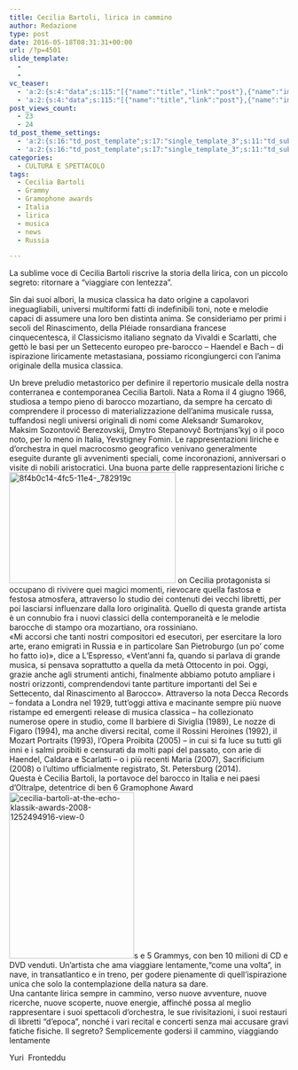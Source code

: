```yaml
---
title: Cecilia Bartoli, lirica in cammino
author: Redazione
type: post
date: 2016-05-18T08:31:31+00:00
url: /?p=4501
slide_template:
  - 
  - 
vc_teaser:
  - 'a:2:{s:4:"data";s:115:"[{"name":"title","link":"post"},{"name":"image","image":"featured","link":"none"},{"name":"text","mode":"excerpt"}]";s:7:"bgcolor";s:0:"";}'
  - 'a:2:{s:4:"data";s:115:"[{"name":"title","link":"post"},{"name":"image","image":"featured","link":"none"},{"name":"text","mode":"excerpt"}]";s:7:"bgcolor";s:0:"";}'
post_views_count:
  - 23
  - 24
td_post_theme_settings:
  - 'a:2:{s:16:"td_post_template";s:17:"single_template_3";s:11:"td_subtitle";s:132:"La sublime voce di Cecilia Bartoli riscrive la storia della lirica, con un piccolo segreto: ritornare a “viaggiare con lentezza”";}'
  - 'a:2:{s:16:"td_post_template";s:17:"single_template_3";s:11:"td_subtitle";s:132:"La sublime voce di Cecilia Bartoli riscrive la storia della lirica, con un piccolo segreto: ritornare a “viaggiare con lentezza”";}'
categories:
  - CULTURA E SPETTACOLO
tags:
  - Cecilia Bartoli
  - Grammy
  - Gramophone awards
  - Italia
  - lirica
  - musica
  - news
  - Russia

---
```

La sublime voce di Cecilia Bartoli riscrive la storia della lirica, con un piccolo segreto: ritornare a “viaggiare con lentezza”.

Sin dai suoi albori, la musica classica ha dato origine a capolavori ineguagliabili, universi multiformi fatti di indefinibili toni, note e melodie capaci di assumere una loro ben distinta anima. Se consideriamo per primi i secoli del Rinascimento, della Pléiade ronsardiana francese cinquecentesca, il Classicismo italiano segnato da Vivaldi e Scarlatti, che gettò le basi per un Settecento europeo pre-barocco – Haendel e Bach – di ispirazione liricamente metastasiana, possiamo ricongiungerci con l’anima originale della musica classica.

Un breve preludio metastorico per definire il repertorio musicale della nostra conterranea e contemporanea Cecilia Bartoli. Nata a Roma il 4 giugno 1966, studiosa a tempo pieno di barocco mozartiano, da sempre ha cercato di comprendere il processo di materializzazione dell’anima musicale russa, tuffandosi negli universi originali di nomi come Aleksandr Sumarokov, Maksim Sozontovič Berezovskij, Dmytro Stepanovyč Bortnjans&#8217;kyj o il poco noto, per lo meno in Italia, Yevstigney Fomin. Le rappresentazioni liriche e d’orchestra in quel macrocosmo geografico venivano generalmente eseguite durante gli avvenimenti speciali, come incoronazioni, anniversari o visite di nobili aristocratici. Una buona parte delle rappresentazioni liriche c  
<img decoding="async" loading="lazy" class="size-medium wp-image-4503 alignleft" src="https://progressonline.it/wp-content/uploads/8f4b0c14-4fc5-11e4-_782919c-300x200.jpg" alt="8f4b0c14-4fc5-11e4-_782919c" width="300" height="200" /> on Cecilia protagonista si occupano di rivivere quei magici momenti, rievocare quella fastosa e festosa atmosfera, attraverso lo studio dei contenuti dei vecchi libretti, per poi lasciarsi influenzare dalla loro originalità. Quello di questa grande artista è un connubio fra i nuovi classici della contemporaneità e le melodie barocche di stampo ora mozartiano, ora rossiniano.  
«Mi accorsi che tanti nostri compositori ed esecutori, per esercitare la loro arte, erano emigrati in Russia e in particolare San Pietroburgo (un po’ come ho fatto io)», dice a L’Espresso, «Vent’anni fa, quando si parlava di grande musica, si pensava soprattutto a quella da metà Ottocento in poi. Oggi, grazie anche agli strumenti antichi, finalmente abbiamo potuto ampliare i nostri orizzonti, comprendendovi tante partiture importanti del Sei e Settecento, dal Rinascimento al Barocco». Attraverso la nota Decca Records – fondata a Londra nel 1929, tutt’oggi attiva e macinante sempre più nuove ristampe ed emergenti release di musica classica – ha collezionato numerose opere in studio, come Il barbiere di Siviglia (1989), Le nozze di Figaro (1994), ma anche diversi recital, come il Rossini Heroines (1992), il Mozart Portraits (1993), l’Opera Proibita (2005) – in cui si fa luce su tutti gli inni e i salmi proibiti e censurati da molti papi del passato, con arie di Haendel, Caldara e Scarlatti – o i più recenti Maria (2007), Sacrificium (2008) o l’ultimo ufficialmente registrato, St. Petersburg (2014).  
Questa è Cecilia Bartoli, la portavoce del barocco in Italia e nei paesi d&#8217;Oltralpe, detentrice di ben 6 Gramophone Award<img decoding="async" loading="lazy" class="size-medium wp-image-4504 alignright" src="https://progressonline.it/wp-content/uploads/cecilia-bartoli-at-the-echo-klassik-awards-2008-1252494916-view-0-225x300.jpg" alt="cecilia-bartoli-at-the-echo-klassik-awards-2008-1252494916-view-0" width="225" height="300" />s e 5 Grammys, con ben 10 milioni di CD e DVD venduti. Un’artista che ama viaggiare lentamente,“come una volta”, in nave, in transatlantico e in treno, per godere pienamente di quell&#8217;ispirazione unica che solo la contemplazione della natura sa dare.  
Una cantante lirica sempre in cammino, verso nuove avventure, nuove ricerche, nuove scoperte, nuove energie, affinché possa al meglio rappresentare i suoi spettacoli d’orchestra, le sue rivisitazioni, i suoi restauri di libretti “d’epoca”, nonché i vari recital e concerti senza mai accusare gravi fatiche fisiche. Il segreto? Semplicemente godersi il cammino, viaggiando lentamente

Yuri  Fronteddu